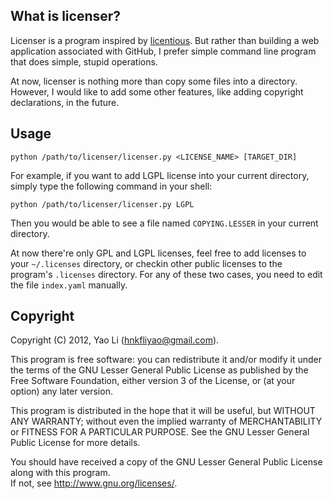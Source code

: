 ## What is licenser?

Licenser is a program inspired by [licentious][].
But rather than building a web application associated with GitHub,
I prefer simple command line program that does simple, stupid operations.

At now, licenser is nothing more than copy some files into a directory.
However, I would like to add some other features, 
like adding copyright declarations, in the future.

[licentious]: https://github.com/pufuwozu/licentious

## Usage

``python /path/to/licenser/licenser.py <LICENSE_NAME> [TARGET_DIR]``

For example, if you want to add LGPL license into your current directory,
simply type the following command in your shell:

``python /path/to/licenser/licenser.py LGPL``

Then you would be able to see a file named `COPYING.LESSER`
in your current directory.

At now there're only GPL and LGPL licenses,
feel free to add licenses to your `~/.licenses` directory,
or checkin other public licenses to the program's `.licenses` directory.
For any of these two cases, 
you need to edit the file `index.yaml` manually.

## Copyright

Copyright (C) 2012, Yao Li (hnkfliyao@gmail.com).

This program is free software: you can redistribute it and/or modify
it under the terms of the GNU Lesser General Public License as
published by the Free Software Foundation, either version 3 of the
License, or (at your option) any later version.

This program is distributed in the hope that it will be useful,
but WITHOUT ANY WARRANTY; without even the implied warranty of
MERCHANTABILITY or FITNESS FOR A PARTICULAR PURPOSE.  See the
GNU Lesser General Public License for more details.

You should have received a copy of the GNU Lesser General Public
License along with this program.  
If not, see <http://www.gnu.org/licenses/>.
